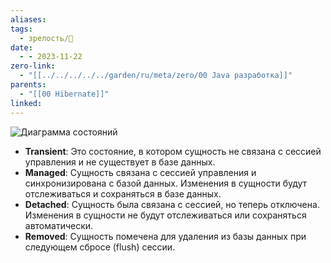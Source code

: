 ```yaml
---
aliases: 
tags:
  - зрелость/🌱
date:
  - - 2023-11-22
zero-link:
  - "[[../../../../../garden/ru/meta/zero/00 Java разработка]]"
parents:
  - "[[00 Hibernate]]"
linked: 
---
```

![Диаграмма состояний](8fd2e09059c56da69b5bf564f01f2b5e.png)

- **Transient**: Это состояние, в котором сущность не связана с сессией управления и не существует в базе данных.
- **Managed**: Сущность связана с сессией управления и синхронизирована с базой данных. Изменения в сущности будут отслеживаться и сохраняться в базе данных.
- **Detached**: Сущность была связана с сессией, но теперь отключена. Изменения в сущности не будут отслеживаться или сохраняться автоматически.
- **Removed**: Сущность помечена для удаления из базы данных при следующем сбросе (flush) сессии.